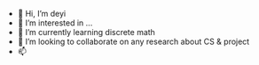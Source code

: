 - 👋 Hi, I’m deyi
- 👀 I’m interested in ...
- 🌱 I’m currently learning discrete math
- 💞️ I’m looking to collaborate on any research about CS & project
- 📫 
<!---
deyi0v0/deyi0v0 is a ✨ special ✨ repository because its `README.md` (this file) appears on your GitHub profile.
You can click the Preview link to take a look at your changes.
--->
